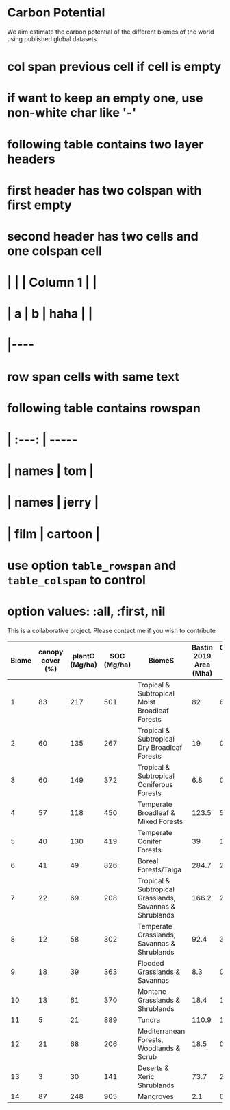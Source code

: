 # Carbon Potential
We aim estimate the carbon potential of the different biomes of the world using published global datasets

# col span previous cell if cell is empty
# if want to keep an empty one, use non-white char like '-'
# 
# following table contains two layer headers
# first header has two colspan with first empty
# second header has two cells and one colspan cell
# |   |   | Column 1 | |
# | a | b | haha     | |
# |----
# 
# row span cells with same text
# following table contains rowspan
# | :---: | -----
# | names | tom |
# | names | jerry |
# | film  | cartoon |
# 
# use option `table_rowspan` and `table_colspan` to control
# option values: :all, :first, nil


This is a collaborative project. Please contact me if you wish to contribute 

Biome|canopy cover (%)|plantC (Mg/ha)|SOC (Mg/ha)|BiomeS| Bastin 2019 Area (Mha)|Current SOC Stock (Gt)|PlantDraw (Gt)|SoilDraw (Gt)
---- | -----|------|---|------|-------------------|------|---------|--------
1|83|217|501|Tropical & Subtropical Moist Broadleaf Forests|82|6.3|17794|40567
2|60|135|267|Tropical & Subtropical Dry Broadleaf Forests|19|0.5|2565|5064
3|60|149|372|Tropical & Subtropical Coniferous Forests|6.8|0.1|1013|2529
4|57|118|450|Temperate Broadleaf & Mixed Forests|123.5|5.8|14573|54853
5|40|130|419|Temperate Conifer Forests|39|1.9|5070|16265
6|41|49|826|Boreal Forests/Taiga|284.7|23.9|13950|228369
7|22|69|208|Tropical & Subtropical Grasslands, Savannas & Shrublands|166.2|2.3|11468|34192
8|12|58|302|Temperate Grasslands, Savannas & Shrublands|92.4|3.7|5359|27563
9|18|39|363|Flooded Grasslands & Savannas|8.3|0.3|324|3010
10|13|61|370|Montane Grasslands & Shrublands|18.4|1.4|1122|6782
11|5|21|889|Tundra|110.9|16.5|2329|96756
12|21|68|206|Mediterranean Forests, Woodlands & Scrub|18.5|0.5|1258|3801
13|3|30|141|Deserts & Xeric Shrublands|73.7|2.1|2211|10238
14|87|248|905|Mangroves|2.1|0.2|521|1900
